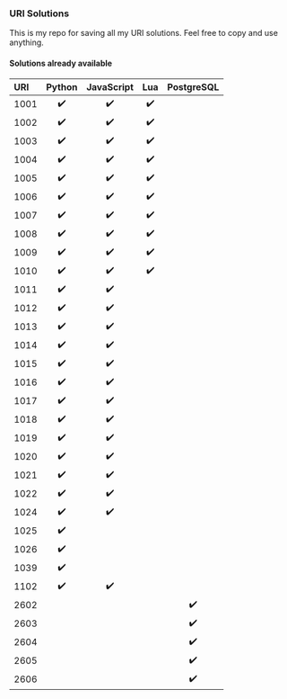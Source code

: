 ### URI Solutions

This is my repo for saving all my URI solutions.
Feel free to copy and use anything.

#### Solutions already available
<!--TABLE-->
URI  | Python | JavaScript | Lua | PostgreSQL 
:--- | :---: | :---: | :---: | :---: 
1001 | :heavy_check_mark: | :heavy_check_mark: | :heavy_check_mark: | 
1002 | :heavy_check_mark: | :heavy_check_mark: | :heavy_check_mark: | 
1003 | :heavy_check_mark: | :heavy_check_mark: | :heavy_check_mark: | 
1004 | :heavy_check_mark: | :heavy_check_mark: | :heavy_check_mark: | 
1005 | :heavy_check_mark: | :heavy_check_mark: | :heavy_check_mark: | 
1006 | :heavy_check_mark: | :heavy_check_mark: | :heavy_check_mark: | 
1007 | :heavy_check_mark: | :heavy_check_mark: | :heavy_check_mark: | 
1008 | :heavy_check_mark: | :heavy_check_mark: | :heavy_check_mark: | 
1009 | :heavy_check_mark: | :heavy_check_mark: | :heavy_check_mark: | 
1010 | :heavy_check_mark: | :heavy_check_mark: | :heavy_check_mark: | 
1011 | :heavy_check_mark: | :heavy_check_mark: |  | 
1012 | :heavy_check_mark: | :heavy_check_mark: |  | 
1013 | :heavy_check_mark: | :heavy_check_mark: |  | 
1014 | :heavy_check_mark: | :heavy_check_mark: |  | 
1015 | :heavy_check_mark: | :heavy_check_mark: |  | 
1016 | :heavy_check_mark: | :heavy_check_mark: |  | 
1017 | :heavy_check_mark: | :heavy_check_mark: |  | 
1018 | :heavy_check_mark: | :heavy_check_mark: |  | 
1019 | :heavy_check_mark: | :heavy_check_mark: |  | 
1020 | :heavy_check_mark: | :heavy_check_mark: |  | 
1021 | :heavy_check_mark: | :heavy_check_mark: |  | 
1022 | :heavy_check_mark: | :heavy_check_mark: |  | 
1024 | :heavy_check_mark: | :heavy_check_mark: |  | 
1025 | :heavy_check_mark: |  |  | 
1026 | :heavy_check_mark: |  |  | 
1039 | :heavy_check_mark: |  |  | 
1102 | :heavy_check_mark: | :heavy_check_mark: |  | 
2602 |  |  |  | :heavy_check_mark:
2603 |  |  |  | :heavy_check_mark:
2604 |  |  |  | :heavy_check_mark:
2605 |  |  |  | :heavy_check_mark:
2606 |  |  |  | :heavy_check_mark:
